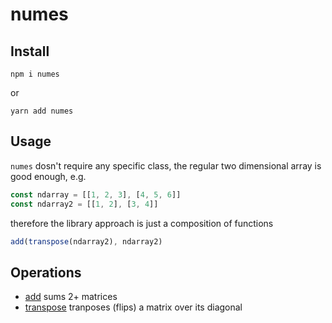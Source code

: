 # numes

## Install
```
npm i numes
```
or
```
yarn add numes
```

## Usage
`numes` dosn't require any specific class, the regular two dimensional array is good enough, e.g.
```javascript
const ndarray = [[1, 2, 3], [4, 5, 6]]
const ndarray2 = [[1, 2], [3, 4]]
```
therefore the library approach is just a composition of functions
```javascript
add(transpose(ndarray2), ndarray2)
```
## Operations
- [add](https://github.com/alexile/neura/tree/master/packages/numes/src/operations/add) sums 2+ matrices
- [transpose](https://github.com/alexile/neura/tree/master/packages/numes/src/operations/transpose) tranposes (flips)  a matrix over its diagonal